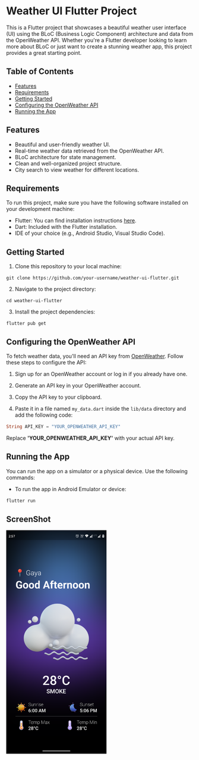 # Weather UI Flutter Project

This is a Flutter project that showcases a beautiful weather user interface (UI) using the BLoC (Business Logic Component) architecture and data from the OpenWeather API. Whether you're a Flutter developer looking to learn more about BLoC or just want to create a stunning weather app, this project provides a great starting point.

## Table of Contents

- [Features](#features)
- [Requirements](#requirements)
- [Getting Started](#getting-started)
- [Configuring the OpenWeather API](#configuring-the-openweather-api)
- [Running the App](#running-the-app)

## Features

- Beautiful and user-friendly weather UI.
- Real-time weather data retrieved from the OpenWeather API.
- BLoC architecture for state management.
- Clean and well-organized project structure.
- City search to view weather for different locations.

## Requirements

To run this project, make sure you have the following software installed on your development machine:

- Flutter: You can find installation instructions [here](https://flutter.dev/docs/get-started/install).
- Dart: Included with the Flutter installation.
- IDE of your choice (e.g., Android Studio, Visual Studio Code).

## Getting Started

1. Clone this repository to your local machine:
```console
git clone https://github.com/your-username/weather-ui-flutter.git
```
2. Navigate to the project directory:
```console
cd weather-ui-flutter
```
3. Install the project dependencies:
```console
flutter pub get
```

## Configuring the OpenWeather API

To fetch weather data, you'll need an API key from [OpenWeather](https://openweathermap.org/). Follow these steps to configure the API:

1. Sign up for an OpenWeather account or log in if you already have one.

2. Generate an API key in your OpenWeather account.

3. Copy the API key to your clipboard.

4. Paste it in a file named `my_data.dart` inside the `lib/data` directory and add the following code:

```dart
String API_KEY = "YOUR_OPENWEATHER_API_KEY"
```
Replace **'YOUR_OPENWEATHER_API_KEY'** with your actual API key.

## Running the App

You can run the app on a simulator or a physical device. Use the following commands:

- To run the app in Android Emulator or device:
```bash
flutter run
```

## ScreenShot
<img src="Screenshot_20231107-145721.png" alt="Image" width="270" height="600" />

